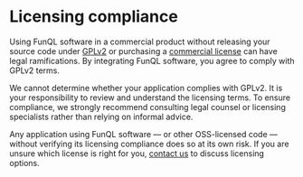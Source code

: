 # Licensing compliance

Using FunQL software in a commercial product without releasing your source code under [GPLv2](
https://github.com/funql/funql-dotnet/blob/main/LICENSE-GPL) or purchasing a [commercial license](
https://funql.io/code/licensing/) can have legal ramifications. By integrating FunQL software, you agree to comply with
GPLv2 terms.

We cannot determine whether your application complies with GPLv2. It is your responsibility to review and understand the
licensing terms. To ensure compliance, we strongly recommend consulting legal counsel or licensing specialists rather
than relying on informal advice.

Any application using FunQL software — or other OSS-licensed code — without verifying its licensing compliance does so
at its own risk. If you are unsure which license is right for you, [contact us](mailto:support@funql.io) to discuss
licensing options.